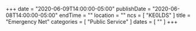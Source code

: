 +++
date = "2020-06-09T14:00:00-05:00"
publishDate = "2020-06-08T14:00:00-05:00"
endTime = ""
location = ""
ncs = [ "KE0LDS" ]
title = "Emergency Net"
categories = [ "Public Service" ]
dates = [ "" ]
+++
